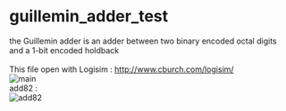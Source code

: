 # guillemin_adder_test
the Guillemin adder is an adder between two binary encoded octal digits and a 1-bit encoded holdback
<br>
<br>
This file open with Logisim : http://www.cburch.com/logisim/
<br>
![main](https://user-images.githubusercontent.com/126924483/223115003-117ae7d6-a940-4fb7-b7be-571e9b660fa2.png)
<br>
add82 :
<br>
![add82](https://user-images.githubusercontent.com/126924483/223113497-a603fe25-3830-4a49-9e38-f5857828a797.png)
